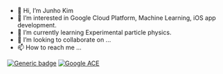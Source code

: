 - 👋 Hi, I’m Junho Kim
- 👀 I’m interested in Google Cloud Platform, Machine Learning, iOS app development.
- 🌱 I’m currently learning Experimental particle physics.
- 💞️ I’m looking to collaborate on ...
- 📫 How to reach me ...

[![Generic badge](https://api.accredible.com/v1/frontend/credential_website_embed_image/badge/31774688)](https://api.accredible.com/)
[![Google ACE](https://api.accredible.com/v1/frontend/credential_website_embed_image/badge/33910218)](https://api.accredible.com/)
<!---
jhkim06/jhkim06 is a ✨ special ✨ repository because its `README.md` (this file) appears on your GitHub profile.
You can click the Preview link to take a look at your changes.
--->
